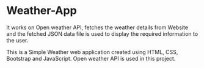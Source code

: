 # Weather-App
It works on Open weather API, fetches the weather details from Website and the fetched JSON data file is used to display the required information to the user.

This is a Simple Weather web application created using HTML, CSS, Bootstrap and JavaScript.
Open weather API is used in this project.
